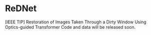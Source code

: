 # ReDNet
[IEEE TIP] Restoration of Images Taken Through a Dirty Window Using Optics-guided Transformer
Code and data will be released soon.
